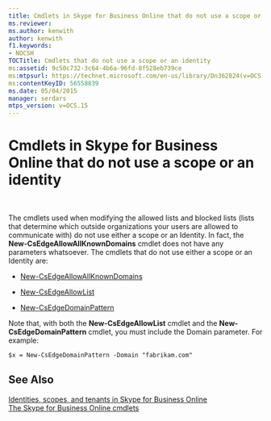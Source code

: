 ```yaml
---
title: Cmdlets in Skype for Business Online that do not use a scope or an identity
ms.reviewer: 
ms.author: kenwith
author: kenwith
f1.keywords:
- NOCSH
TOCTitle: Cmdlets that do not use a scope or an identity
ms:assetid: 9c50c732-3c64-4b6a-96fd-8f528eb739ce
ms:mtpsurl: https://technet.microsoft.com/en-us/library/Dn362824(v=OCS.15)
ms:contentKeyID: 56558839
ms.date: 05/04/2015
manager: serdars
mtps_version: v=OCS.15
---
```


# Cmdlets in Skype for Business Online that do not use a scope or an identity

 


The cmdlets used when modifying the allowed lists and blocked lists (lists that determine which outside organizations your users are allowed to communicate with) do not use either a scope or an Identity. In fact, the **New-CsEdgeAllowAllKnownDomains** cmdlet does not have any parameters whatsoever. The cmdlets that do not use either a scope or an Identity are:

  - [New-CsEdgeAllowAllKnownDomains](https://technet.microsoft.com/library/jj994088\(v=ocs.15\))

  - [New-CsEdgeAllowList](https://technet.microsoft.com/library/jj994023\(v=ocs.15\))

  - [New-CsEdgeDomainPattern](https://technet.microsoft.com/library/jj994040\(v=ocs.15\))

Note that, with both the **New-CsEdgeAllowList** cmdlet and the **New-CsEdgeDomainPattern** cmdlet, you must include the Domain parameter. For example:

    $x = New-CsEdgeDomainPattern -Domain "fabrikam.com"

## See Also


[Identities, scopes, and tenants in Skype for Business Online](identities-scopes-and-tenants-in-skype-for-business-online.md)  
[The Skype for Business Online cmdlets](https://technet.microsoft.com/library/dn362817\(v=ocs.15\))


